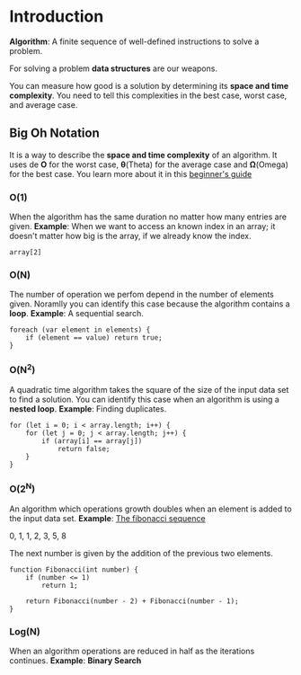 # Introduction
**Algorithm**: A finite sequence of well-defined instructions to solve a problem.

For solving a problem **data structures** are our weapons.

You can measure how good is a solution by determining its **space and time complexity**. You need to tell this complexities in the best case, worst case, and average case.

## Big Oh Notation
It is a way to describe the **space and time complexity** of an algorithm. It uses de **O** for the worst case, **θ**(Theta) for the average case and **Ω**(Omega) for the best case. You learn more about it in this [beginner's guide](https://rob-bell.net/2009/06/a-beginners-guide-to-big-o-notation/)

### O(1)
When the algorithm has the same duration no matter how many entries are given. **Example**: When we want to access an known index in an array; it doesn't matter how big is the array, if we already know the index.
``` 
array[2]
```

### O(N)
The number of operation we perfom depend in the number of elements given. Noramlly you can identify this case because the algorithm contains a **loop**. **Example**: A sequential search.

```
foreach (var element in elements) {
    if (element == value) return true;
}
```

### O(N<sup>2</sup>)
A quadratic time algorithm takes the square of the size of the input data set to find a solution. You can identify this case when an algorithm is using a **nested loop**. **Example**: Finding duplicates.
```
for (let i = 0; i < array.length; i++) {
	for (let j = 0; j < array.length; j++) {
		if (array[i] == array[j])
			return false;
	}
}
```

### O(2<sup>N</sup>)
An algorithm which operations growth doubles when an element is added to the input data set. **Example**: [The fibonacci sequence](https://en.wikipedia.org/wiki/Fibonacci_number) 

0, 1, 1, 2, 3, 5, 8

The next number is given by the addition of the previous two elements.

```
function Fibonacci(int number) {
	if (number <= 1)
		return 1;
	
	return Fibonacci(number - 2) + Fibonacci(number - 1);
}
```

### Log(N)
When an algorithm operations are reduced in half as the iterations continues. **Example**: **Binary Search**